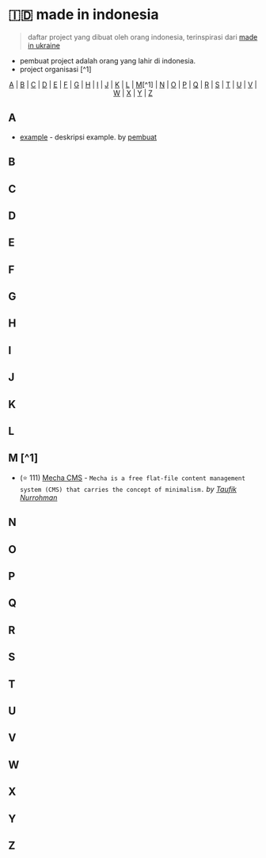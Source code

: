 # 🇮🇩 made in indonesia

> daftar project yang dibuat oleh orang indonesia, terinspirasi dari [made in ukraine](https://github.com/chernivtsijs/made-in-ukraine)

- pembuat project adalah orang yang lahir di indonesia.
- project organisasi 
[^1]
<p align="center">
  <a href="#A">A</a> | <a href="#B">B</a> | <a href="#C">C</a> | <a href="#D">D</a> | <a href="#E">E</a> | <a href="#F">F</a> | <a href="#G">G</a> | <a href="#H">H</a> | <a href="#I">I</a> | <a href="#J">J</a> | <a href="#K">K</a> | <a href="#L">L</a> | <a href="#M">M</a>[^1] | <a href="#N">N</a> | <a href="#O">O</a> | <a href="#P">P</a> | <a href="#Q">Q</a> | <a href="#R">R</a> | <a href="#S">S</a> | <a href="#T">T</a> | <a href="#U">U</a> | <a href="#V">V</a> | <a href="#W">W</a> | <a href="#X">X</a> | <a href="#Y">Y</a> | <a href="#Z">Z</a>
</p>

## <a name="A"> </a>A 

- [example](https://example.com) - deskripsi example. by [pembuat](https://link.pembuat)

## <a name="B"> </a>B

## <a name="C"> </a>C

## <a name="D"> </a>D

## <a name="E"> </a>E

## <a name="F"> </a>F

## <a name="G"> </a>G

## <a name="H"> </a>H

## <a name="I"> </a>I

## <a name="J"> </a>J

## <a name="K"> </a>K

## <a name="L"> </a>L

## <a name="M"> </a>M [^1]

- (⭐ 111) [Mecha CMS](https://github.com/mecha-cms/mecha) - `Mecha is a free flat-file content management system (CMS) that carries the concept of minimalism.` *by [Taufik Nurrohman](https://github.com/taufik-nurrohman)*

## <a name="N"> </a>N

## <a name="O"> </a>O

## <a name="P"> </a>P

## <a name="Q"> </a>Q

## <a name="R"> </a>R

## <a name="S"> </a>S

## <a name="T"> </a>T

## <a name="U"> </a>U

## <a name="V"> </a>V

## <a name="W"> </a>W

## <a name="X"> </a>X

## <a name="Y"> </a>Y

## <a name="Z"> </a>Z
